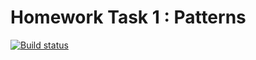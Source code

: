  # Homework Task 1 : Patterns
[![Build status](https://ci.appveyor.com/api/projects/status/dsibax74414eac9g?svg=true)](https://ci.appveyor.com/project/denelena/task-1-patterns)

